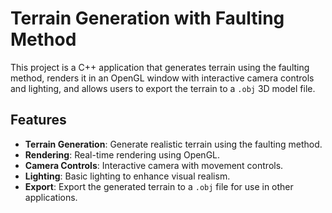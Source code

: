 # Terrain Generation with Faulting Method

This project is a C++ application that generates terrain using the faulting method, renders it in an OpenGL window with interactive camera controls and lighting, and allows users to export the terrain to a `.obj` 3D model file.

## Features

- **Terrain Generation**: Generate realistic terrain using the faulting method.
- **Rendering**: Real-time rendering using OpenGL.
- **Camera Controls**: Interactive camera with movement controls.
- **Lighting**: Basic lighting to enhance visual realism.
- **Export**: Export the generated terrain to a `.obj` file for use in other applications.
